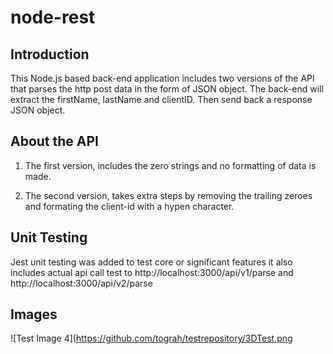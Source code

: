 # node-rest

## Introduction

  This Node.js based back-end application includes two versions of the API 
  that parses the http post data in the form of JSON object. The back-end will 
  extract the firstName, lastName and clientID. Then send back a response 
  JSON object.

## About the API

  1. The first version, includes the zero strings and no formatting of data is made.

  2. The second version, takes extra steps by removing the trailing zeroes and 
  formating the client-id with a hypen character.

## Unit Testing
   
   Jest unit testing was added to test core or significant features it also includes
   actual api call test to http://localhost:3000/api/v1/parse and http://localhost:3000/api/v2/parse

## Images

![Test Image 4](https://github.com/tograh/testrepository/3DTest.png 
